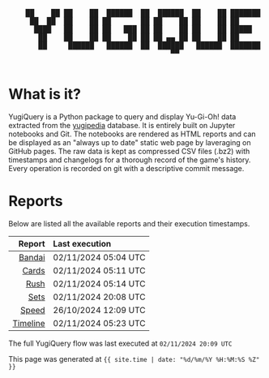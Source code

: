 <div align='center'>
    <pre>
    <br>
    ██    ██ ██    ██  ██████  ██  ██████  ██    ██ ███████ ██████  ██    ██ 
     ██  ██  ██    ██ ██       ██ ██    ██ ██    ██ ██      ██   ██  ██  ██  
      ████   ██    ██ ██   ███ ██ ██    ██ ██    ██ █████   ██████    ████   
       ██    ██    ██ ██    ██ ██ ██ ▄▄ ██ ██    ██ ██      ██   ██    ██    
       ██     ██████   ██████  ██  ██████   ██████  ███████ ██   ██    ██    
                                      ▀▀                                     
    </pre>
</div>

# What is it?

YugiQuery is a Python package to query and display Yu-Gi-Oh! data extracted from the [yugipedia](http://yugipedia.com) database. It is entirely built on Jupyter notebooks and Git. The notebooks are rendered as HTML reports and can be displayed as an "always up to date" static web page by laveraging on GitHub pages. The raw data is kept as compressed CSV files (.bz2) with timestamps and changelogs for a thorough record of the game's history. Every operation is recorded on git with a descriptive commit message. 

# Reports

Below are listed all the available reports and their execution timestamps. 

|                    Report | Last execution       |
| -------------------------:|:-------------------- |
| [Bandai](reports/Bandai.html) | 02/11/2024 05:04 UTC |
| [Cards](reports/Cards.html) | 02/11/2024 05:11 UTC |
| [Rush](reports/Rush.html) | 02/11/2024 05:14 UTC |
| [Sets](reports/Sets.html) | 02/11/2024 20:08 UTC |
| [Speed](reports/Speed.html) | 26/10/2024 12:09 UTC |
| [Timeline](reports/Timeline.html) | 02/11/2024 05:23 UTC |


The full YugiQuery flow was last executed at `02/11/2024 20:09 UTC`

This page was generated at `{{ site.time | date: "%d/%m/%Y %H:%M:%S %Z" }}`
